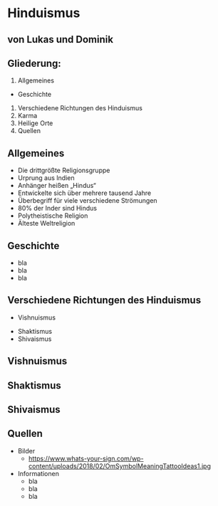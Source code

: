 # Hinduismus

## von Lukas und Dominik



## Gliederung:
1. Allgemeines
  * Geschichte
1. Verschiedene Richtungen des Hinduismus
1. Karma
1. Heilige Orte
1. Quellen



## Allgemeines
+ Die drittgrößte Religionsgruppe
+ Urprung aus Indien
+ Anhänger heißen „Hindus“
+ Entwickelte sich über mehrere tausend Jahre
+ Überbegriff für viele verschiedene Strömungen
+ 80% der Inder sind Hindus
+ Polytheistische Religion
+ Älteste Weltreligion


## Geschichte
* bla
* bla
* bla



## Verschiedene Richtungen des Hinduismus
* Vishnuismus
+ Shaktismus
+ Shivaismus


## Vishnuismus


## Shaktismus


## Shivaismus



## Quellen
* Bilder
  * https://www.whats-your-sign.com/wp-content/uploads/2018/02/OmSymbolMeaningTattooIdeas1.jpg
* Informationen
  * bla
  * bla
  * bla
